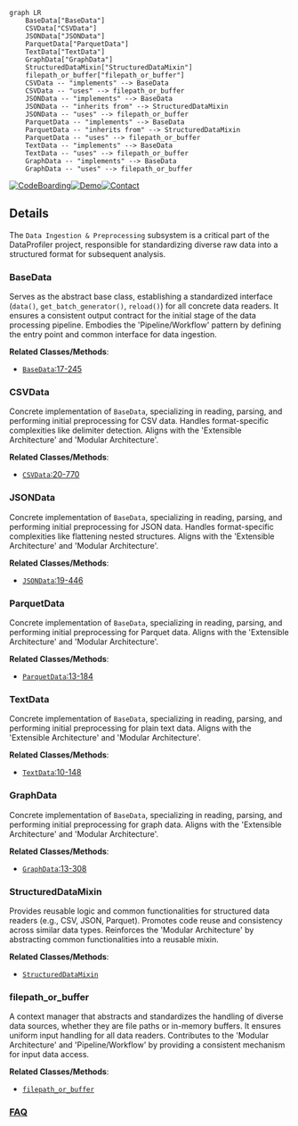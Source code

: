 ```mermaid
graph LR
    BaseData["BaseData"]
    CSVData["CSVData"]
    JSONData["JSONData"]
    ParquetData["ParquetData"]
    TextData["TextData"]
    GraphData["GraphData"]
    StructuredDataMixin["StructuredDataMixin"]
    filepath_or_buffer["filepath_or_buffer"]
    CSVData -- "implements" --> BaseData
    CSVData -- "uses" --> filepath_or_buffer
    JSONData -- "implements" --> BaseData
    JSONData -- "inherits from" --> StructuredDataMixin
    JSONData -- "uses" --> filepath_or_buffer
    ParquetData -- "implements" --> BaseData
    ParquetData -- "inherits from" --> StructuredDataMixin
    ParquetData -- "uses" --> filepath_or_buffer
    TextData -- "implements" --> BaseData
    TextData -- "uses" --> filepath_or_buffer
    GraphData -- "implements" --> BaseData
    GraphData -- "uses" --> filepath_or_buffer
```

[![CodeBoarding](https://img.shields.io/badge/Generated%20by-CodeBoarding-9cf?style=flat-square)](https://github.com/CodeBoarding/GeneratedOnBoardings)[![Demo](https://img.shields.io/badge/Try%20our-Demo-blue?style=flat-square)](https://www.codeboarding.org/demo)[![Contact](https://img.shields.io/badge/Contact%20us%20-%20contact@codeboarding.org-lightgrey?style=flat-square)](mailto:contact@codeboarding.org)

## Details

The `Data Ingestion & Preprocessing` subsystem is a critical part of the DataProfiler project, responsible for standardizing diverse raw data into a structured format for subsequent analysis.

### BaseData
Serves as the abstract base class, establishing a standardized interface (`data()`, `get_batch_generator()`, `reload()`) for all concrete data readers. It ensures a consistent output contract for the initial stage of the data processing pipeline. Embodies the 'Pipeline/Workflow' pattern by defining the entry point and common interface for data ingestion.


**Related Classes/Methods**:

- <a href="https://github.com/capitalone/DataProfiler/blob/main/dataprofiler/data_readers/base_data.py#L17-L245" target="_blank" rel="noopener noreferrer">`BaseData`:17-245</a>


### CSVData
Concrete implementation of `BaseData`, specializing in reading, parsing, and performing initial preprocessing for CSV data. Handles format-specific complexities like delimiter detection. Aligns with the 'Extensible Architecture' and 'Modular Architecture'.


**Related Classes/Methods**:

- <a href="https://github.com/capitalone/DataProfiler/blob/main/dataprofiler/data_readers/csv_data.py#L20-L770" target="_blank" rel="noopener noreferrer">`CSVData`:20-770</a>


### JSONData
Concrete implementation of `BaseData`, specializing in reading, parsing, and performing initial preprocessing for JSON data. Handles format-specific complexities like flattening nested structures. Aligns with the 'Extensible Architecture' and 'Modular Architecture'.


**Related Classes/Methods**:

- <a href="https://github.com/capitalone/DataProfiler/blob/main/dataprofiler/data_readers/json_data.py#L19-L446" target="_blank" rel="noopener noreferrer">`JSONData`:19-446</a>


### ParquetData
Concrete implementation of `BaseData`, specializing in reading, parsing, and performing initial preprocessing for Parquet data. Aligns with the 'Extensible Architecture' and 'Modular Architecture'.


**Related Classes/Methods**:

- <a href="https://github.com/capitalone/DataProfiler/blob/main/dataprofiler/data_readers/parquet_data.py#L13-L184" target="_blank" rel="noopener noreferrer">`ParquetData`:13-184</a>


### TextData
Concrete implementation of `BaseData`, specializing in reading, parsing, and performing initial preprocessing for plain text data. Aligns with the 'Extensible Architecture' and 'Modular Architecture'.


**Related Classes/Methods**:

- <a href="https://github.com/capitalone/DataProfiler/blob/main/dataprofiler/data_readers/text_data.py#L10-L148" target="_blank" rel="noopener noreferrer">`TextData`:10-148</a>


### GraphData
Concrete implementation of `BaseData`, specializing in reading, parsing, and performing initial preprocessing for graph data. Aligns with the 'Extensible Architecture' and 'Modular Architecture'.


**Related Classes/Methods**:

- <a href="https://github.com/capitalone/DataProfiler/blob/main/dataprofiler/data_readers/graph_data.py#L13-L308" target="_blank" rel="noopener noreferrer">`GraphData`:13-308</a>


### StructuredDataMixin
Provides reusable logic and common functionalities for structured data readers (e.g., CSV, JSON, Parquet). Promotes code reuse and consistency across similar data types. Reinforces the 'Modular Architecture' by abstracting common functionalities into a reusable mixin.


**Related Classes/Methods**:

- <a href="https://github.com/capitalone/DataProfiler/blob/main/dataprofiler/data_readers/data_utils.py" target="_blank" rel="noopener noreferrer">`StructuredDataMixin`</a>


### filepath_or_buffer
A context manager that abstracts and standardizes the handling of diverse data sources, whether they are file paths or in-memory buffers. It ensures uniform input handling for all data readers. Contributes to the 'Modular Architecture' and 'Pipeline/Workflow' by providing a consistent mechanism for input data access.


**Related Classes/Methods**:

- <a href="https://github.com/capitalone/DataProfiler/blob/main/dataprofiler/data_readers/filepath_or_buffer.py" target="_blank" rel="noopener noreferrer">`filepath_or_buffer`</a>




### [FAQ](https://github.com/CodeBoarding/GeneratedOnBoardings/tree/main?tab=readme-ov-file#faq)
